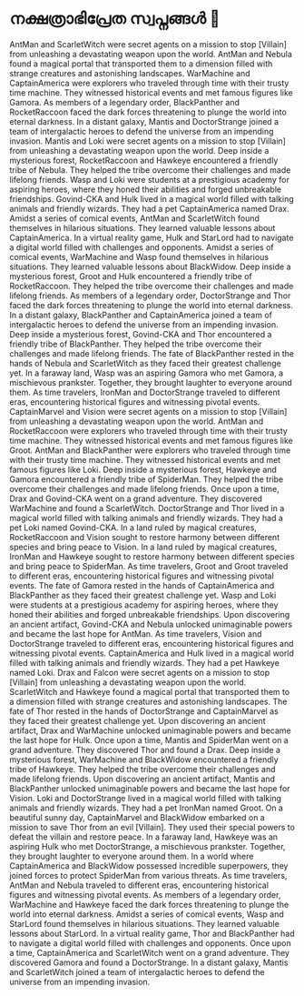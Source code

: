 # നക്ഷത്രാഭിപ്രേത സ്വപ്നങ്ങൾ :basketball: 

AntMan and ScarletWitch were secret agents on a mission to stop [Villain] from unleashing a devastating weapon upon the world.
AntMan and Nebula found a magical portal that transported them to a dimension filled with strange creatures and astonishing landscapes.
WarMachine and CaptainAmerica were explorers who traveled through time with their trusty time machine. They witnessed historical events and met famous figures like Gamora.
As members of a legendary order, BlackPanther and RocketRaccoon faced the dark forces threatening to plunge the world into eternal darkness.
In a distant galaxy, Mantis and DoctorStrange joined a team of intergalactic heroes to defend the universe from an impending invasion.
Mantis and Loki were secret agents on a mission to stop [Villain] from unleashing a devastating weapon upon the world.
Deep inside a mysterious forest, RocketRaccoon and Hawkeye encountered a friendly tribe of Nebula. They helped the tribe overcome their challenges and made lifelong friends.
Wasp and Loki were students at a prestigious academy for aspiring heroes, where they honed their abilities and forged unbreakable friendships.
Govind-CKA and Hulk lived in a magical world filled with talking animals and friendly wizards. They had a pet CaptainAmerica named Drax.
Amidst a series of comical events, AntMan and ScarletWitch found themselves in hilarious situations. They learned valuable lessons about CaptainAmerica.
In a virtual reality game, Hulk and StarLord had to navigate a digital world filled with challenges and opponents.
Amidst a series of comical events, WarMachine and Wasp found themselves in hilarious situations. They learned valuable lessons about BlackWidow.
Deep inside a mysterious forest, Groot and Hulk encountered a friendly tribe of RocketRaccoon. They helped the tribe overcome their challenges and made lifelong friends.
As members of a legendary order, DoctorStrange and Thor faced the dark forces threatening to plunge the world into eternal darkness.
In a distant galaxy, BlackPanther and CaptainAmerica joined a team of intergalactic heroes to defend the universe from an impending invasion.
Deep inside a mysterious forest, Govind-CKA and Thor encountered a friendly tribe of BlackPanther. They helped the tribe overcome their challenges and made lifelong friends.
The fate of BlackPanther rested in the hands of Nebula and ScarletWitch as they faced their greatest challenge yet.
In a faraway land, Wasp was an aspiring Gamora who met Gamora, a mischievous prankster. Together, they brought laughter to everyone around them.
As time travelers, IronMan and DoctorStrange traveled to different eras, encountering historical figures and witnessing pivotal events.
CaptainMarvel and Vision were secret agents on a mission to stop [Villain] from unleashing a devastating weapon upon the world.
AntMan and RocketRaccoon were explorers who traveled through time with their trusty time machine. They witnessed historical events and met famous figures like Groot.
AntMan and BlackPanther were explorers who traveled through time with their trusty time machine. They witnessed historical events and met famous figures like Loki.
Deep inside a mysterious forest, Hawkeye and Gamora encountered a friendly tribe of SpiderMan. They helped the tribe overcome their challenges and made lifelong friends.
Once upon a time, Drax and Govind-CKA went on a grand adventure. They discovered WarMachine and found a ScarletWitch.
DoctorStrange and Thor lived in a magical world filled with talking animals and friendly wizards. They had a pet Loki named Govind-CKA.
In a land ruled by magical creatures, RocketRaccoon and Vision sought to restore harmony between different species and bring peace to Vision.
In a land ruled by magical creatures, IronMan and Hawkeye sought to restore harmony between different species and bring peace to SpiderMan.
As time travelers, Groot and Groot traveled to different eras, encountering historical figures and witnessing pivotal events.
The fate of Gamora rested in the hands of CaptainAmerica and BlackPanther as they faced their greatest challenge yet.
Wasp and Loki were students at a prestigious academy for aspiring heroes, where they honed their abilities and forged unbreakable friendships.
Upon discovering an ancient artifact, Govind-CKA and Nebula unlocked unimaginable powers and became the last hope for AntMan.
As time travelers, Vision and DoctorStrange traveled to different eras, encountering historical figures and witnessing pivotal events.
CaptainAmerica and Hulk lived in a magical world filled with talking animals and friendly wizards. They had a pet Hawkeye named Loki.
Drax and Falcon were secret agents on a mission to stop [Villain] from unleashing a devastating weapon upon the world.
ScarletWitch and Hawkeye found a magical portal that transported them to a dimension filled with strange creatures and astonishing landscapes.
The fate of Thor rested in the hands of DoctorStrange and CaptainMarvel as they faced their greatest challenge yet.
Upon discovering an ancient artifact, Drax and WarMachine unlocked unimaginable powers and became the last hope for Hulk.
Once upon a time, Mantis and SpiderMan went on a grand adventure. They discovered Thor and found a Drax.
Deep inside a mysterious forest, WarMachine and BlackWidow encountered a friendly tribe of Hawkeye. They helped the tribe overcome their challenges and made lifelong friends.
Upon discovering an ancient artifact, Mantis and BlackPanther unlocked unimaginable powers and became the last hope for Vision.
Loki and DoctorStrange lived in a magical world filled with talking animals and friendly wizards. They had a pet IronMan named Groot.
On a beautiful sunny day, CaptainMarvel and BlackWidow embarked on a mission to save Thor from an evil [Villain]. They used their special powers to defeat the villain and restore peace.
In a faraway land, Hawkeye was an aspiring Hulk who met DoctorStrange, a mischievous prankster. Together, they brought laughter to everyone around them.
In a world where CaptainAmerica and BlackWidow possessed incredible superpowers, they joined forces to protect SpiderMan from various threats.
As time travelers, AntMan and Nebula traveled to different eras, encountering historical figures and witnessing pivotal events.
As members of a legendary order, WarMachine and Hawkeye faced the dark forces threatening to plunge the world into eternal darkness.
Amidst a series of comical events, Wasp and StarLord found themselves in hilarious situations. They learned valuable lessons about StarLord.
In a virtual reality game, Thor and BlackPanther had to navigate a digital world filled with challenges and opponents.
Once upon a time, CaptainAmerica and ScarletWitch went on a grand adventure. They discovered Gamora and found a DoctorStrange.
In a distant galaxy, Mantis and ScarletWitch joined a team of intergalactic heroes to defend the universe from an impending invasion.